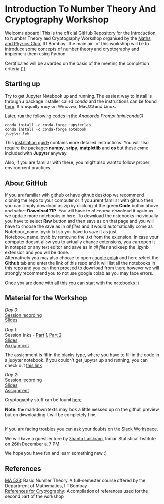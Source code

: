 # Introduction To Number Theory And Cryptography Workshop

Welcome aboard! This is the official GitHub Repository for the Introduction to Number Theory and Cryptography Workshop organised by the [Maths and Physics Club](http://mnp-club.github.io/), IIT Bombay. 
The main aim of this workshop will be to introduce some concepts of number theory and cryptography and implement them using Python.

Certificates will be awarded on the basis of the meeting the completion criteria [[1](/Number%20Theory)].

## Starting up

Try to get Jupyter Notebook up and running. The easiest way to install is through a package installer called *conda* and the instructions can be found [here](https://www.anaconda.com/products/individual). It is equally easy on Windows, MacOS and Linux.

Later, run the following codes in the *Anaconda Prompt (miniconda3)*
```
conda install -c conda-forge jupyterlab
conda install -c conda-forge notebook
jupyter lab
```
This [installation guide](https://jupyterlab.readthedocs.io/en/stable/getting_started/installation.html) contains more detailed instructions.
You will also require the packages **numpy**, **scipy**, **matplotlib** and **os** but these come included with **Jupyter** anyway.<br>

Also, if you are familiar with these, you might also want to follow proper environment practices.

## About GitHub

If you are familiar with github or have github desktop we recommend cloning the repo to your computer or if you arent familiar with github then you can simply download as zip by clicking at the green **Code** button above and select **Download ZIP**. You will have to of course download it again as we update more notebooks in here.
To download the notebooks individually you have to select **Raw** button and then save as on that page and you will have to choose the save as in *all files* and it would automatically come as Notebook_name.ipynb.txt so you have to save it as just Notebook_name.ipynb by removing the .txt from the extension. In case your computer doesnt allow you to actually change extensions, you can open it in notepad or any text editor and save as in *all files* and keep the .ipynb extension and you will be done.<br>
Alternatively you may also choose to open [google colab](https://colab.research.google.com/) and here select the **Github** tab and enter the link of this repo and it will list all the notebooks in this repo and you can then proceed to download from there however we will strongly recommend you to not use google colab as you may face errors. 

Once you are done with all this you can start with the notebooks :)

## Material for the Workshop

*Day 0*: <br>[Session recording](https://drive.google.com/file/d/1SeQPHmDuDhe_lZz6MRtx5ymNXKn6ADLI/view?usp=drivesdk)
<br>[Slides](Number%20Theory/Slides/Day%200.pdf)

*Day 1*: <br>Session links - [Part 1](https://drive.google.com/file/d/1ZZmoPK2yrnuXBdOJUlYcva9MBBxh2qVl/view?usp=drivesdk), [Part 2](https://drive.google.com/file/d/1umh3L-pebj3T6VHnXRgaSe2qg95FwTKy/view?usp=drivesdk)
<br>[Slides](Number%20Theory/Slides/Day%201.pdf)
<br>[Assignment](Number%20Theory/Assignments/Day%201%20Assignment.ipynb)

The assignment is fill in the blanks type, where you have to fill in the code in a jupyter notebook. If you couldn't get jupyter up and running, you can check out [this link](https://youtu.be/CwFq3YDU6_Y)

*Day 2*: <br>[Session recording](https://drive.google.com/file/d/1Dd6f6SQfv7-rhus5HD5XwARK8NyyUL1p/view)
<br>[Slides](Number%20Theory/Slides/Day%202.pdf)
<br>[Assignment](Number%20Theory/Assignments/Day%202%20Assignment.pdf)

Cryptography stuff can be found [here](/Cryptography)

**Note:** the markdown texts may look a little messed up on the github preview but on downloading it will be completely fine.
##
If you are facing troubles you can ask your doubts on the [Slack Workspace](https://join.slack.com/t/numbertheorymnp/shared_invite/zt-k2soxcki-KjB45dA0FehDKvTWN9KBOQ).<br>

We will have a guest lecture by [Shanta Laishram](https://www.isical.ac.in/shanta-laishram), Indian Statistical Institute on 26th December at 7 PM

We hope you have fun and learn something new :)

## References

[MA 523](http://www.math.iitb.ac.in/Academics/course_resources.php): Basic Number Theory. A full-semester course offered by the Department of Mathematics, IIT Bombay<br>
[References for Cryptography](Cryptography/References): A compilation of references used for the second part of the workshop

<!--
Workshop Moderators: Aravind Bharathi, Rohinee Joshi and Sangraam Patwaardhan
Conveners, Maths and Physics Club, IIT Bombay
-->
